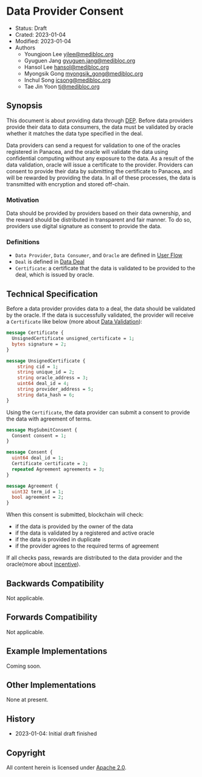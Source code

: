 # Data Provider Consent

- Status: Draft
- Crated: 2023-01-04
- Modified: 2023-01-04
- Authors
  - Youngjoon Lee <yjlee@medibloc.org>
  - Gyuguen Jang <gyuguen.jang@medibloc.org>
  - Hansol Lee <hansol@medibloc.org>
  - Myongsik Gong <myongsik_gong@medibloc.org>
  - Inchul Song <icsong@medibloc.org>
  - Tae Jin Yoon <tj@medibloc.org>


## Synopsis

This document is about providing data through [DEP](../../1-users/3-data-exchange/0-about-dep.md).
Before data providers provide their data to data consumers, the data must be validated by oracle whether it matches the data type specified in the deal.

Data providers can send a request for validation to one of the oracles registered in Panacea, and the oracle will validate the data using confidential computing without any exposure to the data.
As a result of the data validation, oracle will issue a certificate to the provider.
Providers can consent to provide their data by submitting the certificate to Panacea, and will be rewarded by providing the data.
In all of these processes, the data is transmitted with encryption and stored off-chain.

### Motivation

Data should be provided by providers based on their data ownership, and the reward should be distributed in transparent and fair manner.
To do so, providers use digital signature as consent to provide the data.

### Definitions

- `Data Provider`, `Data Consumer`, and `Oracle` are defined in [User Flow](./1-user-flow.md)
- `Deal` is defined in [Data Deal](./2-data-deal.md)
- `Certificate`: a certificate that the data is validated to be provided to the deal, which is issued by oracle.

## Technical Specification

Before a data provider provides data to a deal, the data should be validated by the oracle.
If the data is successfully validated, the provider will receive a `Certificate` like below (more about [Data Validation](./4-data-validation.md)):

```proto
message Certificate {
  UnsignedCertificate unsigned_certificate = 1;
  bytes signature = 2;
}

message UnsignedCertificate {
    string cid = 1;
    string unique_id = 2;
    string oracle_address = 3;
    uint64 deal_id = 4;
    string provider_address = 5;
    string data_hash = 6;
}
```

Using the `Certificate`, the data provider can submit a consent to provide the data with agreement of terms.

```proto
message MsgSubmitConsent {
  Consent consent = 1;
}

message Consent {
  uint64 deal_id = 1;
  Certificate certificate = 2;
  repeated Agreement agreements = 3;
}

message Agreement {
  uint32 term_id = 1;
  bool agreement = 2;
}
```

When this consent is submitted, blockchain will check:
- if the data is provided by the owner of the data
- if the data is validated by a registered and active oracle
- if the data is provided in duplicate
- if the provider agrees to the required terms of agreement

If all checks pass, rewards are distributed to the data provider and the oracle(more about [incentive](./6-incentives.md)).

## Backwards Compatibility

Not applicable.

## Forwards Compatibility

Not applicable.

## Example Implementations

Coming soon.

## Other Implementations

None at present.

## History

- 2023-01-04: Initial draft finished

## Copyright

All content herein is licensed under [Apache 2.0](https://www.apache.org/licenses/LICENSE-2.0).
